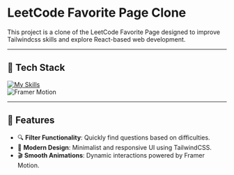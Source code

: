 # LeetCode Favorite Page Clone

This project is a clone of the LeetCode Favorite Page designed to improve Tailwindcss skills and explore React-based web development.

---

## 🚀 Tech Stack

[![My Skills](https://skillicons.dev/icons?i=react,tailwind,vite,javascript&perline=6&theme=dark)](https://skillicons.dev)  
![Framer Motion](https://img.shields.io/badge/Framer_Motion-00C8A7?style=flat&logo=framer&logoColor=white)

---

## 🔧 Features

- 🔍 **Filter Functionality**: Quickly find questions based on difficulties.
- 🌟 **Modern Design**: Minimalist and responsive UI using TailwindCSS.
- 🎬 **Smooth Animations**: Dynamic interactions powered by Framer Motion.
